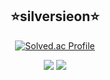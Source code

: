 <h2 align="center"> ⭐silversieon⭐ </h2>

<div align="center">
  <a href="https://solved.ac/sean0503/">
    <img src="http://mazassumnida.wtf/api/v2/generate_badge?boj=sean0503" alt="Solved.ac Profile"/>
  </a>
</div>

<p align="center">
   <img src="https://github-readme-stats.vercel.app/api?username=silversieon&show_icons=true&theme=radical" />
  <img src="https://github-readme-stats.vercel.app/api/top-langs/?username=silversieon&layout=compact" />
</p>
